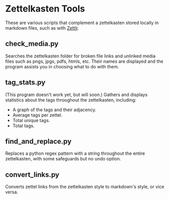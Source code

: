 # Zettelkasten Tools

These are various scripts that complement a zettelkasten stored locally in markdown files, such as with [Zettlr](https://www.zettlr.com/).

## check_media.py
Searches the zettelkasten folder for broken file links and unlinked media files such as pngs, jpgs, pdfs, htmls, etc. Their names are displayed and the program assists you in choosing what to do with them.

## tag_stats.py
(This program doesn't work yet, but will soon.)
Gathers and displays statistics about the tags throughout the zettelkasten, including:
* A graph of the tags and their adjacency.
* Average tags per zettel.
* Total unique tags.
* Total tags.

## find_and_replace.py
Replaces a python regex pattern with a string throughout the entire zettelkasten, with some safeguards but no undo option.

## convert_links.py
Converts zettel links from the zettelkasten style to markdown's style, or vice versa.
